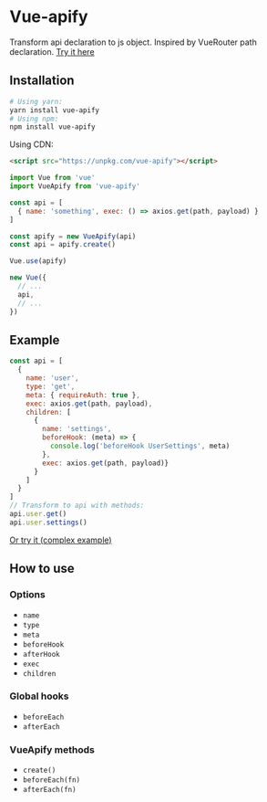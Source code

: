 # Vue-apify

Transform api declaration to js object. Inspired by VueRouter path declaration.
[Try it here](https://jsfiddle.net/w6amy6az/3/)
## Installation
```bash
# Using yarn:
yarn install vue-apify
# Using npm:
npm install vue-apify
```

Using CDN:
```html
<script src="https://unpkg.com/vue-apify"></script>
```

```js
import Vue from 'vue'
import VueApify from 'vue-apify'

const api = [
  { name: 'something', exec: () => axios.get(path, payload) }
]

const apify = new VueApify(api)
const api = apify.create()

Vue.use(apify)

new Vue({
  // ...
  api,
  // ...
})
```

## Example
```js
const api = [
  {
    name: 'user',
    type: 'get',
    meta: { requireAuth: true },
    exec: axios.get(path, payload),
    children: [
      {
        name: 'settings',
        beforeHook: (meta) => {
          console.log('beforeHook UserSettings', meta)
        },
        exec: axios.get(path, payload)}
      }
    ]
  }
]
// Transform to api with methods:
api.user.get()
api.user.settings()
```
[Or try it (complex example)](https://jsfiddle.net/65bqw3hj/)
## How to use

### Options
*   `name`
*   `type`
*   `meta`
*   `beforeHook`
*   `afterHook`
*   `exec`
*   `children`

### Global hooks
*   `beforeEach`
*   `afterEach`

### VueApify methods
*   `create()`
*   `beforeEach(fn)`
*   `afterEach(fn)`
